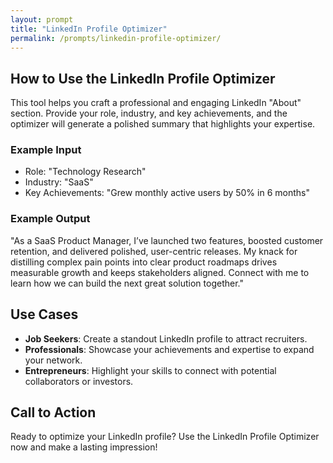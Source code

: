 ```yaml
---
layout: prompt
title: "LinkedIn Profile Optimizer"
permalink: /prompts/linkedin-profile-optimizer/
---
```


## How to Use the LinkedIn Profile Optimizer

This tool helps you craft a professional and engaging LinkedIn "About" section. Provide your role, industry, and key achievements, and the optimizer will generate a polished summary that highlights your expertise.

### Example Input
- Role: "Technology Research"
- Industry: "SaaS"
- Key Achievements: "Grew monthly active users by 50% in 6 months"

### Example Output
"As a SaaS Product Manager, I’ve launched two features, boosted customer retention, and delivered polished, user-centric releases. My knack for distilling complex pain points into clear product roadmaps drives measurable growth and keeps stakeholders aligned. Connect with me to learn how we can build the next great solution together."

## Use Cases
- **Job Seekers**: Create a standout LinkedIn profile to attract recruiters.
- **Professionals**: Showcase your achievements and expertise to expand your network.
- **Entrepreneurs**: Highlight your skills to connect with potential collaborators or investors.

## Call to Action
Ready to optimize your LinkedIn profile? Use the LinkedIn Profile Optimizer now and make a lasting impression!
